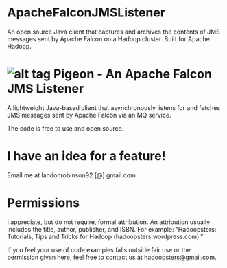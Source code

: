 # ApacheFalconJMSListener
An open source Java client that captures and archives the contents of JMS messages sent by Apache Falcon on a Hadoop cluster. Built for Apache Hadoop.


![alt tag](http://hortonworks.com/wp-content/uploads/2013/09/falcon-logo.png) 
Pigeon - An Apache Falcon JMS Listener
=================
A lightweight Java-based client that asynchronously listens for and fetches JMS messages sent by Apache Falcon via an MQ service.

The code is free to use and open source. 

I have an idea for a feature!
=================
Email me at landonrobinson92 [@] gmail.com.

Permissions
=================

I appreciate, but do not require, formal attribution. An attribution usually includes the title, author, publisher, and ISBN. For example: “Hadoopsters: Tutorials, Tips and Tricks for Hadoop (hadoopsters.wordpress.com).”

If you feel your use of code examples falls outside fair use or the permission given here, feel free to contact us at hadoopsters@gmail.com.
